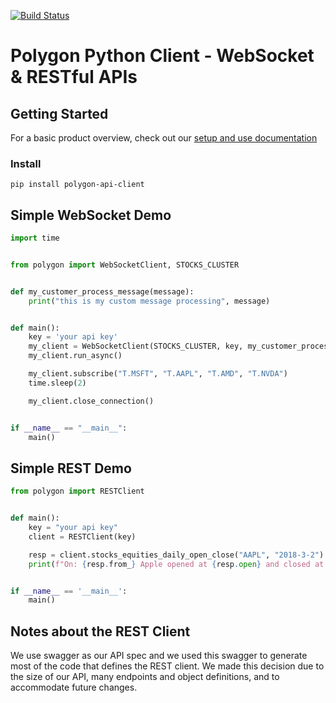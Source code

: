 [![Build Status](https://drone.polygon.io/api/badges/Polygon-io/polygon-client-python/status.svg)](https://drone.polygon.io/Polygon-io/polygon-client-python)

# Polygon Python Client - WebSocket & RESTful APIs

## Getting Started

For a basic product overview, check out our [setup and use documentation](https://polygon.io/sockets)

### Install

`pip install polygon-api-client`

## Simple WebSocket Demo
```python
import time


from polygon import WebSocketClient, STOCKS_CLUSTER


def my_customer_process_message(message):
    print("this is my custom message processing", message)


def main():
    key = 'your api key'
    my_client = WebSocketClient(STOCKS_CLUSTER, key, my_customer_process_message)
    my_client.run_async()

    my_client.subscribe("T.MSFT", "T.AAPL", "T.AMD", "T.NVDA")
    time.sleep(2)

    my_client.close_connection()


if __name__ == "__main__":
    main()

```

## Simple REST Demo
```python
from polygon import RESTClient


def main():
    key = "your api key"
    client = RESTClient(key)

    resp = client.stocks_equities_daily_open_close("AAPL", "2018-3-2")
    print(f"On: {resp.from_} Apple opened at {resp.open} and closed at {resp.close}")


if __name__ == '__main__':
    main()
```


## Notes about the REST Client

We use swagger as our API spec and we used this swagger to generate most of the code that defines the REST client.
We made this decision due to the size of our API, many endpoints and object definitions, and to accommodate future changes.

